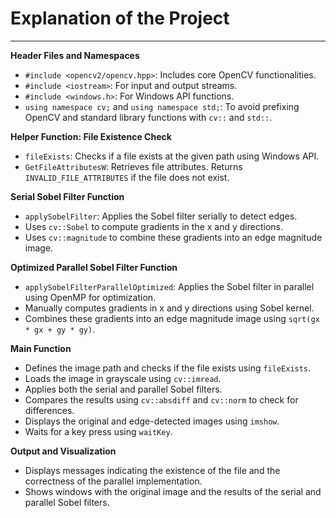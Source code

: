 # Explanation of the Project 

---

**Header Files and Namespaces**

- `#include <opencv2/opencv.hpp>`: Includes core OpenCV functionalities.
- `#include <iostream>`: For input and output streams.
- `#include <windows.h>`: For Windows API functions.
- `using namespace cv;` and `using namespace std;`: To avoid prefixing OpenCV and standard library functions with `cv::` and `std::`.

**Helper Function: File Existence Check**

- `fileExists`: Checks if a file exists at the given path using Windows API.
- `GetFileAttributesW`: Retrieves file attributes. Returns `INVALID_FILE_ATTRIBUTES` if the file does not exist.

**Serial Sobel Filter Function**

- `applySobelFilter`: Applies the Sobel filter serially to detect edges.
- Uses `cv::Sobel` to compute gradients in the x and y directions.
- Uses `cv::magnitude` to combine these gradients into an edge magnitude image.

**Optimized Parallel Sobel Filter Function**

- `applySobelFilterParallelOptimized`: Applies the Sobel filter in parallel using OpenMP for optimization.
- Manually computes gradients in x and y directions using Sobel kernel.
- Combines these gradients into an edge magnitude image using `sqrt(gx * gx + gy * gy)`.

**Main Function**

- Defines the image path and checks if the file exists using `fileExists`.
- Loads the image in grayscale using `cv::imread`.
- Applies both the serial and parallel Sobel filters.
- Compares the results using `cv::absdiff` and `cv::norm` to check for differences.
- Displays the original and edge-detected images using `imshow`.
- Waits for a key press using `waitKey`.

**Output and Visualization**

- Displays messages indicating the existence of the file and the correctness of the parallel implementation.
- Shows windows with the original image and the results of the serial and parallel Sobel filters.
